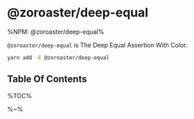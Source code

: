 # @zoroaster/deep-equal

%NPM: @zoroaster/deep-equal%

`@zoroaster/deep-equal` is The Deep Equal Assertion With Color.

```sh
yarn add -E @zoroaster/deep-equal
```

## Table Of Contents

%TOC%

%~%